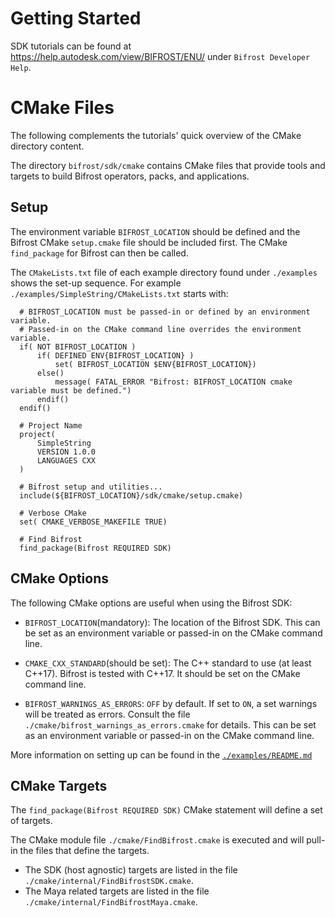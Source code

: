 # Getting Started
SDK tutorials can be found at https://help.autodesk.com/view/BIFROST/ENU/ under `Bifrost Developer Help`.

# CMake Files
The following complements the tutorials' quick overview of the CMake directory content.

The directory `bifrost/sdk/cmake` contains CMake files that provide tools and targets to build Bifrost operators, packs, and applications.

## Setup
The environment variable `BIFROST_LOCATION` should be defined and the Bifrost CMake `setup.cmake` file should be included first. The CMake `find_package` for Bifrost can then be called.

The `CMakeLists.txt` file of each example directory found under `./examples` shows the set-up sequence.  For example `./examples/SimpleString/CMakeLists.txt` starts with:

```
  # BIFROST_LOCATION must be passed-in or defined by an environment variable.
  # Passed-in on the CMake command line overrides the environment variable.
  if( NOT BIFROST_LOCATION )
      if( DEFINED ENV{BIFROST_LOCATION} )
          set( BIFROST_LOCATION $ENV{BIFROST_LOCATION})
      else()
          message( FATAL_ERROR "Bifrost: BIFROST_LOCATION cmake variable must be defined.")
      endif()
  endif()

  # Project Name
  project(
      SimpleString
      VERSION 1.0.0
      LANGUAGES CXX
  )

  # Bifrost setup and utilities...
  include(${BIFROST_LOCATION}/sdk/cmake/setup.cmake)

  # Verbose CMake
  set( CMAKE_VERBOSE_MAKEFILE TRUE)

  # Find Bifrost
  find_package(Bifrost REQUIRED SDK)
```

## CMake Options
The following CMake options are useful when using the Bifrost SDK:
* `BIFROST_LOCATION`(mandatory): The location of the Bifrost SDK.  This can be set as an environment variable or passed-in on the CMake command line.

* `CMAKE_CXX_STANDARD`(should be set): The C++ standard to use (at least C++17). Bifrost is tested with C++17. It should be set on the CMake command line.

* `BIFROST_WARNINGS_AS_ERRORS`: `OFF` by default. If set to `ON`, a set warnings will be treated as errors.
   Consult the file `./cmake/bifrost_warnings_as_errors.cmake` for details. This can be set as an environment variable or passed-in on the CMake command line.

More information on setting up can be found in the [`./examples/README.md`](./examples/README.md)

## CMake Targets
The `find_package(Bifrost REQUIRED SDK)` CMake statement will define a set of targets.

The CMake module file `./cmake/FindBifrost.cmake` is executed and will pull-in the files that define the targets.

* The SDK (host agnostic) targets are listed in the file `./cmake/internal/FindBifrostSDK.cmake`.
* The Maya related targets are listed in the file `./cmake/internal/FindBifrostMaya.cmake`.
